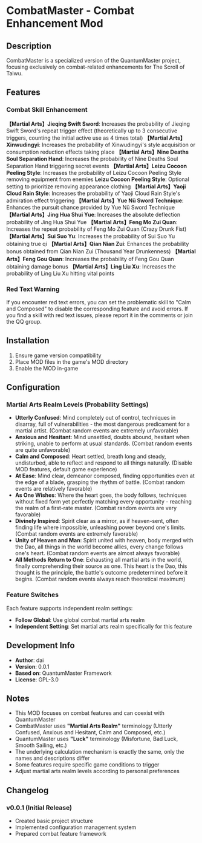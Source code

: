 # CombatMaster - Combat Enhancement Mod

## Description
CombatMaster is a specialized version of the QuantumMaster project, focusing exclusively on combat-related enhancements for The Scroll of Taiwu.

## Features

### Combat Skill Enhancement
**【Martial Arts】Jieqing Swift Sword**: Increases the probability of Jieqing Swift Sword's repeat trigger effect (theoretically up to 3 consecutive triggers, counting the initial active use as 4 times total)
**【Martial Arts】Xinwudingyi**: Increases the probability of Xinwudingyi's style acquisition or consumption reduction effects taking place
**【Martial Arts】Nine Deaths Soul Separation Hand**: Increases the probability of Nine Deaths Soul Separation Hand triggering secret events
**【Martial Arts】Leizu Cocoon Peeling Style**: Increases the probability of Leizu Cocoon Peeling Style removing equipment from enemies
**Leizu Cocoon Peeling Style**: Optional setting to prioritize removing appearance clothing
**【Martial Arts】Yaoji Cloud Rain Style**: Increases the probability of Yaoji Cloud Rain Style's admiration effect triggering
**【Martial Arts】Yue Nü Sword Technique**: Enhances the pursuit chance provided by Yue Nü Sword Technique
**【Martial Arts】Jing Hua Shui Yue**: Increases the absolute deflection probability of Jing Hua Shui Yue
**【Martial Arts】Feng Mo Zui Quan**: Increases the repeat probability of Feng Mo Zui Quan (Crazy Drunk Fist)
**【Martial Arts】Sui Suo Yu**: Increases the probability of Sui Suo Yu obtaining true qi
**【Martial Arts】Qian Nian Zui**: Enhances the probability bonus obtained from Qian Nian Zui (Thousand Year Drunkenness)
**【Martial Arts】Feng Gou Quan**: Increases the probability of Feng Gou Quan obtaining damage bonus
**【Martial Arts】Ling Liu Xu**: Increases the probability of Ling Liu Xu hitting vital points

### Red Text Warning
If you encounter red text errors, you can set the problematic skill to "Calm and Composed" to disable the corresponding feature and avoid errors. If you find a skill with red text issues, please report it in the comments or join the QQ group.

## Installation
1. Ensure game version compatibility
2. Place MOD files in the game's MOD directory
3. Enable the MOD in-game

## Configuration
### Martial Arts Realm Levels (Probability Settings)
- **Utterly Confused**: Mind completely out of control, techniques in disarray, full of vulnerabilities - the most dangerous predicament for a martial artist. (Combat random events are extremely unfavorable)
- **Anxious and Hesitant**: Mind unsettled, doubts abound, hesitant when striking, unable to perform at usual standards. (Combat random events are quite unfavorable)
- **Calm and Composed**: Heart settled, breath long and steady, undisturbed, able to reflect and respond to all things naturally. (Disable MOD features, default game experience)
- **At Ease**: Mind clear, demeanor composed, finding opportunities even at the edge of a blade, grasping the rhythm of battle. (Combat random events are relatively favorable)
- **As One Wishes**: Where the heart goes, the body follows, techniques without fixed form yet perfectly matching every opportunity - reaching the realm of a first-rate master. (Combat random events are very favorable)
- **Divinely Inspired**: Spirit clear as a mirror, as if heaven-sent, often finding life where impossible, unleashing power beyond one's limits. (Combat random events are extremely favorable)
- **Unity of Heaven and Man**: Spirit united with heaven, body merged with the Dao, all things in the world become allies, every change follows one's heart. (Combat random events are almost always favorable)
- **All Methods Return to One**: Exhausting all martial arts in the world, finally comprehending their source as one. This heart is the Dao, this thought is the principle, the battle's outcome predetermined before it begins. (Combat random events always reach theoretical maximum)

### Feature Switches
Each feature supports independent realm settings:
- **Follow Global**: Use global combat martial arts realm
- **Independent Setting**: Set martial arts realm specifically for this feature

## Development Info
- **Author**: dai
- **Version**: 0.0.1
- **Based on**: QuantumMaster Framework
- **License**: GPL-3.0

## Notes
- This MOD focuses on combat features and can coexist with QuantumMaster
- CombatMaster uses **"Martial Arts Realm"** terminology (Utterly Confused, Anxious and Hesitant, Calm and Composed, etc.)
- QuantumMaster uses **"Luck"** terminology (Misfortune, Bad Luck, Smooth Sailing, etc.)
- The underlying calculation mechanism is exactly the same, only the names and descriptions differ
- Some features require specific game conditions to trigger
- Adjust martial arts realm levels according to personal preferences

## Changelog
### v0.0.1 (Initial Release)
- Created basic project structure
- Implemented configuration management system
- Prepared combat feature framework